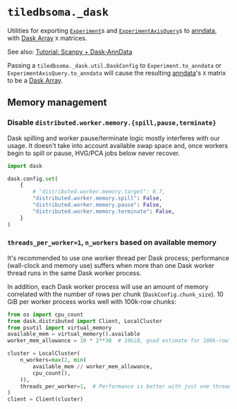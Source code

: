 # `tiledbsoma._dask`
Utilities for exporting [`Experiment`]s and [`ExperimentAxisQuery`]s to [anndata], with [Dask Array] `X` matrices.

See also: [Tutorial: Scanpy + Dask-AnnData][tutorial]

Passing a `tiledbsoma._dask.util.DaskConfig` to `Experiment.to_anndata` or `ExperimentAxisQuery.to_anndata` will cause the resulting [anndata]'s `X` matrix to be a [Dask Array].

## Memory management

### Disable `distributed.worker.memory.{spill,pause,terminate}`
Dask spilling and worker pause/terminate logic mostly interferes with our usage. It doesn't take into account available swap space and, once workers begin to spill
or pause, HVG/PCA jobs below never recover.

```python
import dask

dask.config.set(
    {
        # "distributed.worker.memory.target": 0.7,
        "distributed.worker.memory.spill": False,
        "distributed.worker.memory.pause": False,
        "distributed.worker.memory.terminate": False,
    }
)
```

### `threads_per_worker=1`, `n_workers` based on available memory
It's recommended to use one worker thread per Dask process; performance (wall-clock and memory use) suffers when more than one Dask worker thread runs in the same Dask worker process.

In addition, each Dask worker process will use an amount of memory
correlated with the number of rows per chunk (`DaskConfig.chunk_size`). 10 GiB per worker process works well with 100k-row chunks:

```python
from os import cpu_count
from dask.distributed import Client, LocalCluster
from psutil import virtual_memory
available_mem = virtual_memory().available
worker_mem_allowance = 10 * 2**30  # 10GiB, good estimate for 100k-row Dask chunks

cluster = LocalCluster(
    n_workers=max(2, min(
        available_mem // worker_mem_allowance,
        cpu_count(),
    )),
    threads_per_worker=1,  # Performance is better with just one thread per worker process
)
client = Client(cluster)
```

[`Experiment`]: https://tiledbsoma.readthedocs.io/en/stable/python-tiledbsoma-experiment.html
[`ExperimentAxisQuery`]: https://tiledbsoma.readthedocs.io/en/stable/python-tiledbsoma-experimentaxisquery.html
[anndata]: https://anndata.readthedocs.io/en/stable/
[Dask Array]: https://docs.dask.org/en/stable/array.html
[Scanpy]: https://scanpy.readthedocs.io/en/stable/
[scanpy dask nb]: https://scanpy.readthedocs.io/en/stable/tutorials/experimental/dask.html
[tutorial]: ../../../notebooks/tutorial_scanpy_pca_dask.ipynb
